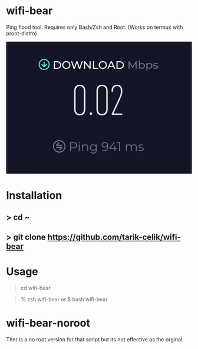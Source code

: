 # wifi-bear
Ping flood tool. Requires only Bash/Zsh and Root.
(Works on termux with proot-distro)

![alt_text](https://github.com/tarik-celik/wifi-bear/blob/main/Screenshot_20231213_133238_Chrome.jpg)

# Installation 
## > cd ~
## > git clone https://github.com/tarik-celik/wifi-bear

# Usage 

> cd wifi-bear

> % zsh wifi-bear
or
> $ bash wifi-bear


# wifi-bear-noroot

Ther is a no root version for that script but its not effective as the orginal.
